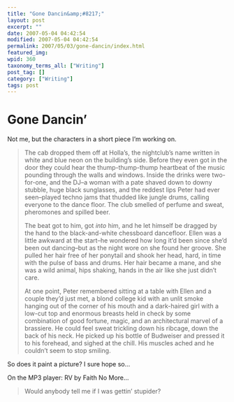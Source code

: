 ```yaml
---
title: "Gone Dancin&amp;#8217;"
layout: post
excerpt: ""
date: 2007-05-04 04:42:54
modified: 2007-05-04 04:42:54
permalink: 2007/05/03/gone-dancin/index.html
featured_img: 
wpid: 360
taxonomy_terms_all: ["Writing"]
post_tag: []
category: ["Writing"]
tags: post
---
```


# Gone Dancin&#8217;

Not me, but the characters in a short piece I’m working on.

> The cab dropped them off at Holla’s, the nightclub’s name written in white and blue neon on the building’s side. Before they even got in the door they could hear the thump-thump-thump heartbeat of the music pounding through the walls and windows. Inside the drinks were two-for-one, and the DJ–a woman with a pate shaved down to downy stubble, huge black sunglasses, and the reddest lips Peter had ever seen–played techno jams that thudded like jungle drums, calling everyone to the dance floor. The club smelled of perfume and sweat, pheromones and spilled beer.
> 
> The beat got to him, got *into* him, and he let himself be dragged by the hand to the black-and-white chessboard dancefloor. Ellen was a little awkward at the start–he wondered how long it’d been since she’d been out dancing–but as the night wore on she found her groove. She pulled her hair free of her ponytail and shook her head, hard, in time with the pulse of bass and drums. Her hair became a mane, and she was a wild animal, hips shaking, hands in the air like she just didn’t care.
> 
> At one point, Peter remembered sitting at a table with Ellen and a couple they’d just met, a blond college kid with an unlit smoke hanging out of the corner of his mouth and a dark-haired girl with a low-cut top and enormous breasts held in check by some combination of good fortune, magic, and an architectural marvel of a brassiere. He could feel sweat trickling down his ribcage, down the back of his neck. He picked up his bottle of Budweiser and pressed it to his forehead, and sighed at the chill. His muscles ached and he couldn’t seem to stop smiling.

So does it paint a picture? I sure hope so…

On the MP3 player: RV by Faith No More…

> Would anybody tell me if I was gettin’ stupider?